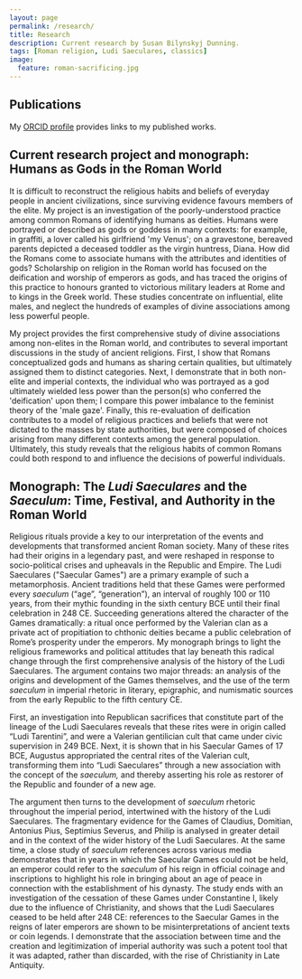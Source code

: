 ```yaml
---
layout: page
permalink: /research/
title: Research
description: Current research by Susan Bilynskyj Dunning.
tags: [Roman religion, Ludi Saeculares, classics]
image:
  feature: roman-sacrificing.jpg
---
```


## Publications

My [ORCID profile](https://orcid.org/0000-0001-9733-9403) provides links to my published works.

## Current research project and monograph: Humans as Gods in the Roman World

It is difficult to reconstruct the religious habits and beliefs of everyday people in ancient civilizations, since surviving evidence favours members of the elite. My project is an investigation of the poorly-understood practice among common Romans of identifying humans as deities. Humans were portrayed or described as gods or goddess in many contexts: for example, in graffiti, a lover called his girlfriend 'my Venus'; on a gravestone, bereaved parents depicted a deceased toddler as the virgin huntress, Diana. How did the Romans come to associate humans with the attributes and identities of gods? Scholarship on religion in the Roman world has focused on the deification and worship of emperors as gods, and has traced the origins of this practice to honours granted to victorious military leaders at Rome and to kings in the Greek world. These studies concentrate on influential, elite males, and neglect the hundreds of examples of divine associations among less powerful people. 

My project provides the first comprehensive study of divine associations among non-elites in the Roman world, and contributes to several important discussions in the study of ancient religions. First, I show that Romans conceptualized gods and humans as sharing certain qualities, but ultimately assigned them to distinct categories. Next, I demonstrate that in both non-elite and imperial contexts, the individual who was portrayed as a god ultimately wielded less power than the person(s) who conferred the 'deification' upon them; I compare this power imbalance to the feminist theory of the 'male gaze'. Finally, this re-evaluation of deification contributes to a model of religious practices and beliefs that were not dictated to the masses by state authorities, but were composed of choices arising from many different contexts among the general population. Ultimately, this study reveals that the religious habits of common Romans could both respond to and influence the decisions of powerful individuals.

## Monograph: The *Ludi Saeculares* and the *Saeculum*: Time, Festival, and Authority in the Roman World

Religious rituals provide a key to our interpretation of the events and developments that transformed ancient Roman society. Many of these rites had their origins in a legendary past, and were reshaped in response to socio-political crises and upheavals in the Republic and Empire. The Ludi Saeculares ("Saecular Games") are a primary example of such a metamorphosis. Ancient traditions held that these Games were performed every *saeculum* (“age”, “generation”), an interval of roughly 100 or 110 years, from their mythic founding in the sixth century BCE until their final celebration in 248 CE. Succeeding generations altered the character of the Games dramatically: a ritual once performed by the Valerian clan as a private act of propitiation to chthonic deities became a public celebration of Rome’s prosperity under the emperors. My monograph brings to light the religious frameworks and political attitudes that lay beneath this radical change through the first comprehensive analysis of the history of the Ludi Saeculares. The argument contains two major threads: an analysis of the origins and development of the Games themselves, and the use of the term *saeculum* in imperial rhetoric in literary, epigraphic, and numismatic sources from the early Republic to the fifth century CE.

First, an investigation into Republican sacrifices that constitute part of the lineage of the Ludi Saeculares reveals that these rites were in origin called “Ludi Tarentini”, and were a Valerian gentilician cult that came under civic supervision in 249 BCE. Next, it is shown that in his Saecular Games of 17 BCE, Augustus appropriated the central rites of the Valerian cult, transforming them into “Ludi Saeculares” through a new association with the concept of the *saeculum,* and thereby asserting his role as restorer of the Republic and founder of a new age.

The argument then turns to the development of *saeculum* rhetoric throughout the imperial period, intertwined with the history of the Ludi Saeculares. The fragmentary evidence for the Games of Claudius, Domitian, Antonius Pius, Septimius Severus, and Philip is analysed in greater detail and in the context of the wider history of the Ludi Saeculares. At the same time, a close study of *saeculum* references across various media demonstrates that in years in which the Saecular Games could not be held, an emperor could refer to the *saeculum* of his reign in official coinage and inscriptions to highlight his role in bringing about an age of peace in connection with the establishment of his dynasty. The study ends with an investigation of the cessation of these Games under Constantine I, likely due to the influence of Christianity, and shows that the Ludi Saeculares ceased to be held after 248 CE: references to the Saecular Games in the reigns of later emperors are shown to be misinterpretations of ancient texts or coin legends. I demonstrate that the association between time and the creation and legitimization of imperial authority was such a potent tool that it was adapted, rather than discarded, with the rise of Christianity in Late Antiquity.
